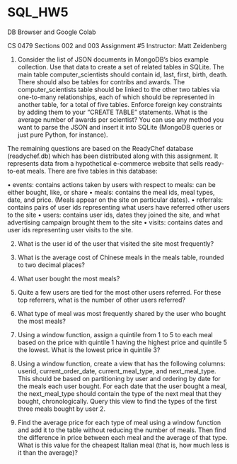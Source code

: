 # SQL_HW5
DB Browser and Google Colab

CS 0479 Sections 002 and 003
Assignment #5
Instructor: Matt Zeidenberg


1. Consider the list of JSON documents in MongoDB’s bios example collection. Use that data to create a set of related tables in SQLite. The main table computer_scientists should contain id, last, first, birth, death. There should also be tables for contribs and awards. The computer_scientists table should be linked to the other two tables via one-to-many relationships, each of which should be represented in another table, for a total of five tables. Enforce foreign key constraints by adding them to your “CREATE TABLE” statements. What is the average number of awards per scientist? You can use any method you want to parse the JSON and insert it into SQLite (MongoDB queries or just pure Python, for instance).


The remaining questions are based on the ReadyChef database (readychef.db) which has been distributed along with this assignment. It represents data from a hypothetical e-commerce website that sells ready-to-eat meals. There are five tables in this database:

• events: contains actions taken by users with respect to meals: can be either bought, like, or share
• meals: contains the meal ids, meal types, date, and price. (Meals appear on the site on particular dates).
• referrals: contains pairs of user ids representing what users have referred other users to the site
• users: contains user ids, dates they joined the site, and what advertising campaign brought them to the site
• visits: contains dates and user ids representing user visits to the site.

2. What is the user id of the user that visited the site most frequently?

3. What is the average cost of Chinese meals in the meals table, rounded to two decimal places?

4. What user bought the most meals?

5. Quite a few users are tied for the most other users referred. For these top referrers, what is the number of other users referred?

6. What type of meal was most frequently shared by the user who bought the most meals?

7. Using a window function, assign a quintile from 1 to 5 to each meal based on the price with quintile 1 having the highest price and quintile 5 the lowest. What is the lowest price in quintile 3?

8. Using a window function, create a view that has the following columns: userid, current_order_date, current_meal_type, and next_meal_type. This should be based on partitioning by user and ordering by date for the meals each user bought. For each date that the user bought a meal, the next_meal_type should contain the type of the next meal that they bought, chronologically. Query this view to find the types of the first three meals bought by user 2.

9. Find the average price for each type of meal using a window function and add it to the table without reducing the number of meals. Then find the difference in price between each meal and the average of that type. What is this value for the cheapest Italian meal (that is, how much less is it than the average)?

